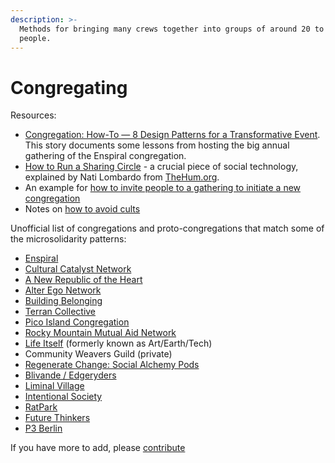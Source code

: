 ```yaml
---
description: >-
  Methods for bringing many crews together into groups of around 20 to 200
  people.
---
```


# Congregating

Resources:

* [Congregation: How-To — 8 Design Patterns for a Transformative Event](https://medium.com/the-tuning-fork/congregation-how-to-ffe35c65d70). This story documents some lessons from hosting the big annual gathering of the Enspiral congregation.
* [How to Run a Sharing Circle](https://docs.google.com/document/d/1d9RvLcremejPWHfLExOr4O7yEtT51R4x_xYYRmvq2rc/edit?usp=sharing) - a crucial piece of social technology, explained by Nati Lombardo from [TheHum.org](http://TheHum.org).
* An example for [how to invite people to a gathering to initiate a new congregation](gathering-invite.md)
* Notes on [how to avoid cults](cults.md)

Unofficial list of congregations and proto-congregations that match some of the microsolidarity patterns:

* [Enspiral](http://enspiral.com)
* [Cultural Catalyst Network](http://culturalcatalystnetwork.org/)
* [A New Republic of the Heart](https://newrepublicoftheheart.org/being-the-change/)
* [Alter Ego Network](http://alterego.network)
* [Building Belonging](http://buildingbelonging.us)
* [Terran Collective](https://www.terran.io/)
* [Pico Island Congregation](https://app.gitbook.com/@heymichal/s/pico/congregation)
* [Rocky Mountain Mutual Aid Network](https://rmman.org/)
* [Life Itself](http://lifeitself.us/) (formerly known as Art/Earth/Tech)
* Community Weavers Guild \(private\)
* [Regenerate Change: Social Alchemy Pods](https://www.regeneratechange.com/sap)
* [Blivande / Edgeryders](https://edgeryders.eu/t/a-template-for-microsolidarity/9277)
* [Liminal Village](http://liminalvillage.com/)
* [Intentional Society](https://www.intentionalsociety.org/)
* [RatPark](https://ratpark.org/)
* [Future Thinkers](https://futurethinkers.org/)
* [P3 Berlin](https://www.eventbrite.com/e/p3-berlin-march-2020-tickets-83713773149)


If you have more to add, please [contribute](http://microsolidarity.cc/contributing)

